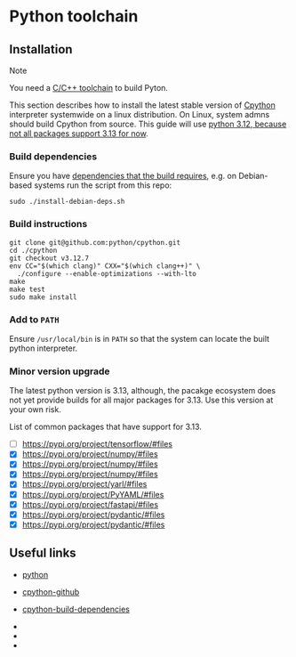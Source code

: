 # Python toolchain

## Installation

> [!NOTE]
>
> You need a [C/C++ toolchain](./llvm/README) to build Pyton.

This section describes how to install the latest stable version of [Cpython][python] interpreter systemwide on a linux distribution. On Linux, system admns should build Cpython from source. This guide will use [python 3.12, because not all packages support 3.13 for now](#minor-version-upgrade).

### Build dependencies

Ensure you have [dependencies that the build requires][cpython-build-dependencies], e.g. on Debian-based systems run the script from this repo:

```shell
sudo ./install-debian-deps.sh
```

### Build instructions

```shell
git clone git@github.com:python/cpython.git
cd ./cpython
git checkout v3.12.7
env CC="$(which clang)" CXX="$(which clang++)" \
  ./configure --enable-optimizations --with-lto
make
make test
sudo make install
```

### Add to `PATH`

Ensure `/usr/local/bin` is in `PATH` so that the system can locate the built python interpreter.

### Minor version upgrade

The latest python version is 3.13, although, the pacakge ecosystem does not yet provide builds for all major packages for 3.13. Use this version at your own risk.

List of common packages that have support for 3.13.

- [ ] https://pypi.org/project/tensorflow/#files
- [x] https://pypi.org/project/numpy/#files
- [x] https://pypi.org/project/numpy/#files
- [x] https://pypi.org/project/numpy/#files
- [x] https://pypi.org/project/yarl/#files
- [x] https://pypi.org/project/PyYAML/#files
- [x] https://pypi.org/project/fastapi/#files
- [x] https://pypi.org/project/pydantic/#files
- [x] https://pypi.org/project/pydantic/#files

## Useful links

- [python][python]
- [cpython-github][cpython-github]
- [cpython-build-dependencies][cpython-build-dependencies]

- [python]: <https://www.python.org>
- [cpython-github]: <https://github.com/python/cpython>
- [cpython-build-dependencies]: <https://devguide.python.org/getting-started/setup-building/#build-dependencies>

